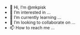 - 👋 Hi, I’m @mkpisk
- 👀 I’m interested in ...
- 🌱 I’m currently learning ...
- 💞️ I’m looking to collaborate on ...
- 📫 How to reach me ...

<!---
mkpisk/mkpisk is a ✨ special ✨ repository because its `README.md` (this file) appears on your GitHub profile.
You can click the Preview link to take a look at your changes.
--->
